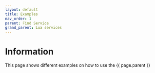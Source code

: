 ```yaml
---
layout: default
title: Examples 
nav_order: 1
parent: Find Service
grand_parent: Lua services
---
```


# Information

This page shows different examples on how to use the {{ page.parent }}